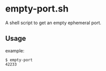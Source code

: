 # empty-port.sh

A shell script to get an empty ephemeral port.

## Usage

example:

```
$ empty-port
42233
```


